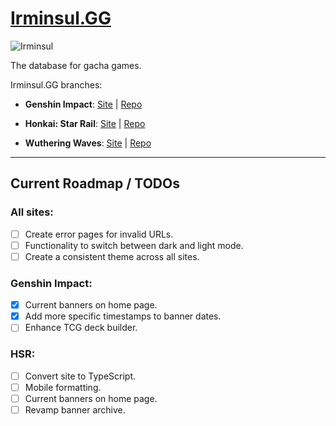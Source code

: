# **[Irminsul.GG](https://irminsul.gg/)**

![Irminsul](https://assets.irminsul.gg/main/icons/Irminsul.png)

The database for gacha games.

Irminsul.GG branches:

- **Genshin Impact**: [Site](https://genshin.irminsul.gg/) | [Repo](https://github.com/bcheung98/project-irminsul)

- **Honkai: Star Rail**: [Site](https://hsr.irminsul.gg/) | [Repo](https://github.com/bcheung98/project-stellaron)

- **Wuthering Waves**: [Site](https://wuwa.irminsul.gg/) | [Repo](https://github.com/bcheung98/project-tacetite)

---

## **Current Roadmap / TODOs**

### All sites:
- [ ] Create error pages for invalid URLs.
- [ ] Functionality to switch between dark and light mode.
- [ ] Create a consistent theme across all sites.

### Genshin Impact:
- [x] Current banners on home page.
- [x] Add more specific timestamps to banner dates.
- [ ] Enhance TCG deck builder.

### HSR:
- [ ] Convert site to TypeScript.
- [ ] Mobile formatting.
- [ ] Current banners on home page.
- [ ] Revamp banner archive.

### WuWa:
- [ ] Mobile formatting.
- [ ] Ascension materials on character and weapon page.
- [ ] Complete ascension planner with EXP materials and total cost.
- [ ] Current banners on home page.
- [ ] Revamp banner archive.

## **Known Issues**

### Genshin Impact:
- [x] ~~Viewing the homepage and Banner Archive on iOS will break the page because iOS parses dates differently, resulting in a error~~.
- [x] ~~A "flashbang" effect is present when opening a page on a new tab~~.
- [x] ~~Colored list rows appear bugged on iOS~~.
- [ ] List row content gets squished on smaller screen sizes.

